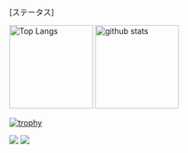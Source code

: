 [ステータス]
<p align="left"> 
  <img alt="Top Langs" height="150px" src="https://github-readme-stats.vercel.app/api/top-langs/?username=Ringoame196&layout=compact&count_private=true&show_icons=true&theme=cobalt" />
  <img alt="github stats" height="150px" src="https://github-readme-stats.vercel.app/api?username=Ringoame196&count_private=true&show_icons=true&show_icons=true&theme=onedark" />
</p>

[![trophy](https://github-profile-trophy.vercel.app/?username=Ringoame196&theme=onedark&column=7
)](https://github.com/ryo-ma/github-profile-trophy)

<img src="https://img.shields.io/badge/-Kotlin-0095D5.svg?logo=kotlin&style=plastic">
<img src="https://img.shields.io/badge/-Java-007396.svg?logo=java&style=plastic">
